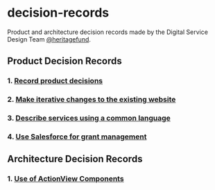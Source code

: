 # decision-records
Product and architecture decision records made by the Digital Service Design Team [@heritagefund](https://github.com/heritagefund).

## Product Decision Records

### 1. [Record product decisions](product/001-record-product-decisions.md)

### 2. [Make iterative changes to the existing website](product/002-make-iterative-changes.md)

### 3. [Describe services using a common language](product/003-describe-services-using-common-language.md)

### 4. [Use Salesforce for grant management](product/004-use-Salesforce-grants-management.md)

## Architecture Decision Records

### 1. [Use of ActionView Components](architecture/001-use-of-actionview-components.md)
